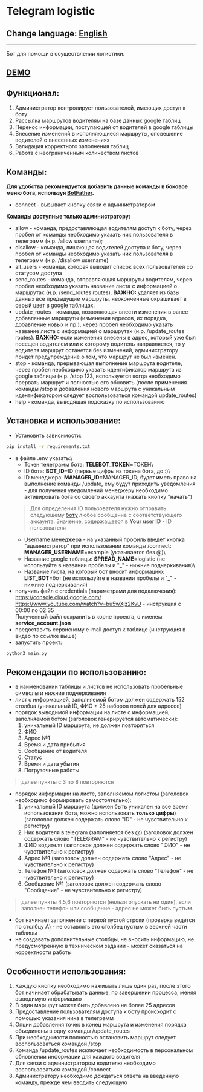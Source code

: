 # Telegram logistic
## Change language: [English](README.en.md)
***
Бот для помощи в осуществлении логистики.
## [DEMO](README.demo.md)
## Функционал:
1. Администратор контролирует пользователей, имеющих доступ к боту
2. Рассылка маршрутов водителям на базе данных google таблиц
3. Перенос информации, поступающей от водителей в google таблицы
4. Внесение изменений в исполняющиеся маршруты, оповещение водителей о внесенных изменениях
5. Валидация корректного заполнения таблиц
6. Работа с неограниченным количеством листов
## Команды:
**Для удобства рекомендуется добавить данные команды в боковое меню бота, используя [BotFather](https://t.me/BotFather).**
- connect - вызывает кнопку связи с администратором

**Команды доступные только администратору:**
- allow - команда, предоставляющая водителям доступ к боту, через пробел от команды необходимо указать ник пользователя в телеграмм (н.р. /allow username);
- disallow - команда, лишающая водителей доступа к боту, через пробел от команды необходимо указать ник пользователя в телеграмм (н.р. /disallow username)
- all_users - команда, которая выводит список всех пользователей со статусом доступа
- send_routes - команда, отправляющая маршруты водителям, через пробел необходимо указать название листа с информацией о маршрутах (н.р. /send_routes routes). **ВАЖНО:** удаляет из базы данных все предыдущие маршруты, неоконченные окрашивает в серый цвет в google таблицах.
- update_routes - команда, позволяющая внести изменения в ранее добавленные маршруты (изменения адресов, их порядка, добавление новых и пр.), через пробел необходимо указать название листа с информацией о маршрутах (н.р. /update_routes routes). **ВАЖНО:** если изменения внесены в адрес, который уже был посещен водителем или к которому водитель направляется, то у водителя маршрут останется без изменений, администратору придет предупреждение о том, что маршрут не был изменен.
- stop - команда, прерывающая выполнение маршрута водителе, через пробел необходимо указать идентификатор маршрута из google таблицы (н.р. /stop 123, используется когда необходимо прервать маршрут и полностью его обновить (после применения команды /stop и добавления нового маршрута с уникальным идентификатором следует воспользоваться командой update_routes)
- help - команда, выводящая подсказку по использованию

## Установка и использование:
- Установить зависимости:
```sh
pip install -r requirements.txt
```
- в файле .env указать:\
  - Токен телеграмм бота: **TELEBOT_TOKEN**=ТОКЕН\
  - ID бота: **BOT_ID**=ID (первые цифры из токена бота, до :)\
  - ID менеджера: **MANAGER_ID**=MANAGER_ID; будет иметь право на выполнение команды /update, ему будут приходить уведомления - для получения уведомлений менеджеру необходимо активировать бота со своего аккаунта (нажать кнопку "начать")
  > Для определения ID пользователя нужно отправить следующему [боту](https://t.me/getmyid_bot) любое сообщение с соответствующего аккаунта. Значение, содержащееся в **Your user ID** - ID пользователя
  - Username менеджера - на указанный профиль введет кнопка "администратор" при использовании команды /connect: **MANAGER_USERNAME**=example (указывается без @)\
  - Название google таблицы: **SPREAD_NAME**=logistic (не используйте в названии пробелы и "_" - нижние подчеркивания)\
  - Название листа, на который бот вносит информацию: **LIST_BOT**=бот (не используйте в названии пробелы и "_" - нижние подчеркивания)
- получить файл c credentials (параметрами для подключения):\
https://console.cloud.google.com/ \
https://www.youtube.com/watch?v=bu5wXjz2KvU - инструкция с 00:00 по 02:35\
Полученный файл сохранить в корне проекта, с именем **service_account.json**
- предоставить сервисному e-mail доступ к таблице (инструкция в видео по ссылке выше)
- запустить проект:
```sh
python3 main.py
```
## Рекомендации по использованию:
- в наименовании таблицы и листов не использовать пробельные символы и нижние подчеркивания
- лист с информацией, заполняемой ботом должен содержать 152 столбца (уникальный ID, ФИО + 25 наборов полей для адресов)
- порядок выводимой информации на листе с информацией, заполняемой ботом (заголовок генерируется автоматически):
    1. уникальный ID маршрута, не должен повторяться  
    2. ФИО
    3. Адрес №1
    4. Время и дата прибытия
    5. Сообщение от водителя
    6. Статус
    7. Время и дата убытия
    8. Погрузочные работы
> далее пункты с 3 по 8 повторяются
- порядок информации на листе, заполняемом логистом (заголовок необходимо формировать самостоятельно):
    1. уникальный ID маршрута (должен быть уникален на все время использования бота, можно использовать **только цифры**) (заголовок должен содержать слово "ID" - не чувствительно к регистру)
    2. Ник водителя в telegram (заполняется без @) (заголовок должен содержать слово "TELEGRAM" - не чувствительно к регистру)
    3. ФИО водителя (заголовок должен содержать слово "ФИО" - не чувствительно к регистру)
    4. Адрес №1 (заголовок должен содержать слово "Адрес" - не чувствительно к регистру)
    5. Телефон №1 (заголовок должен содержать слово "Телефон" - не чувствительно к регистру)
    6. Сообщение №1 (заголовок должен содержать слово "Сообщение" - не чувствительно к регистру)
> далее пункты 4,5,6 повторяются (нельзя опускать ни один), если заполнен телефон или сообщение - адрес не может быть пустым.
- бот начинает заполнение с первой пустой строки (проверка ведется по столбцу A) - не оставлять это столбец пустым в верхней части таблицы
- не создавать дополнительные столбцы, не вносить информацию, не предусмотренную в техническом задании - может сказаться на корректности работы

## Особенности использования: 
1. Каждую кнопку необходимо нажимать лишь один раз, после этого бот начинает обрабатывать данные, по завершении процесса, меняя выводимую информацию
2. В один маршрут может быть добавлено не более 25 адресов
3. Предоставление пользователям доступа к боту происходит с помощью указания ника в телеграмм
4. Опции добавления точек в конец маршрута и изменения порядка объединены в одну команды /update_routes
5. При необходимости полностью остановить маршрут следует воспользоваться командой /stop
6. Команда /update_routes исключает необходимость в персональном обновлении информации для каждого водителя
7. Для связи с администратором водителю необходимо воспользоваться командой /connect
8. Администратору необходимо дождаться ответа на введенную команду, прежде чем вводить следующую